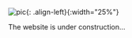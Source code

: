 ![pic](https://img2.imgtp.com/2024/01/28/aRtIJYPL.jpg){: .align-left}{:width="25%"}

The website is under construction...
